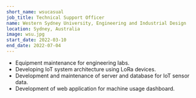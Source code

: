 ```yaml
---
short_name: wsucasual
job_title: Technical Support Officer
name: Western Sydney University, Engineering and Industrial Design
location: Sydney, Australia
image: wsu.jpg
start_date: 2022-03-10
end_date: 2022-07-04
---
```


* Equipment maintenance for engineering labs.
* Developing IoT system architecture using LoRa devices.
* Development and maintenance of server and database for IoT sensor data.
* Development of web application for machine usage dashboard.
